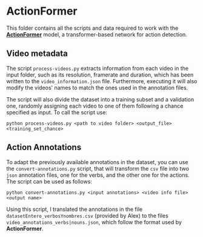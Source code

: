 # ActionFormer

This folder contains all the scripts and data required to work with the [**ActionFormer**](https://github.com/happyharrycn/actionformer_release) model, a transformer-based network for action detection. 

## Video metadata
The script `process-videos.py` extracts information from each video in the input folder, such as its resolution, framerate and duration, which has been written to the `video_information.json` file. Furthermore, executing it will also modify the videos' names to match the ones used in the annotation files. 

The script will also divide the dataset into a training subset and a validation one, randomly assigning each video to one of them following a chance specified as input. To call the script use:

`python process-videos.py <path to video folder> <output_file> <training_set_chance>`

## Action Annotations
To adapt the previously available annotations in the dataset, you can use the `convert-annotations.py` script, that will transform the `csv` file into two `json` annotation files, one for the verbs, and the other one for the actions. The script can be used as follows:

`python convert-annotations.py <input annotations> <video info file> <output name>`

Using this script, I translated the annotations in the file `datasetEntero_verbosYnombres.csv` (provided by Alex) to the files `video_annotations_verbs|nouns.json`, which follow the format used by **ActionFormer**.



